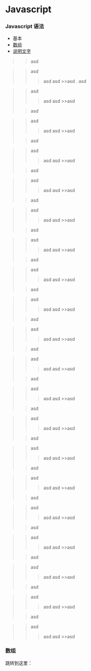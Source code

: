 # Javascript

### Javascript 语法

* 基本
* [数组](#array)
* [说明文字](#jump)

>>asd 



>>asd 
>>>asd 
>>>asd >>asd 
>.
>>asd 



>>asd 
>>>asd 
>>>asd >>asd 
>
>>asd 



>>asd 
>>>asd 
>>>asd >>asd 
>
>>asd 



>>asd 
>>>asd 
>>>asd >>asd 
>
>>asd 



>>asd 
>>>asd 
>>>asd >>asd 
>
>>asd 



>>asd 
>>>asd 
>>>asd >>asd 
>
>>asd 



>>asd 
>>>asd 
>>>asd >>asd 
>
>>asd 



>>asd 
>>>asd 
>>>asd >>asd 
>
>>asd 



>>asd 
>>>asd 
>>>asd >>asd 
>
>>asd 



>>asd 
>>>asd 
>>>asd >>asd 
>
>>asd 



>>asd 
>>>asd 
>>>asd >>asd 
>
>>asd 



>>asd 
>>>asd 
>>>asd >>asd 
>
>>asd 



>>asd 
>>>asd 
>>>asd >>asd 
>
>>asd 



>>asd 
>>>asd 
>>>asd >>asd 
>
>>asd 



>>asd 
>>>asd 
>>>asd >>asd 
>
>>asd 



>>asd 
>>>asd 
>>>asd >>asd 
>
>>asd 



>>asd 
>>>asd 
>>>asd >>asd 
>
>>asd 



>>asd 
>>>asd 
>>>asd >>asd 
>
>>asd 



>>asd 
>>>asd 
>>>asd >>asd 
>
>>asd 



>>asd 
>>>asd 
>>>asd >>asd 
>
### <a id="#array">数组</a>
<span id = "jump">跳转到这里：</span>
